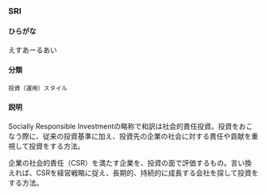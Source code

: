 <div style="display:none;">

## [あ行](securities-terms?id=あ行)
## [か行](securities-terms?id=か行)
## [さ行](securities-terms?id=さ行)
## [た行](securities-terms?id=た行)
## [な行](securities-terms?id=な行)
## [は行](securities-terms?id=は行)
## [ま行](securities-terms?id=ま行)
## [や行](securities-terms?id=や行)
## [ら行](securities-terms?id=ら行)
## [わ行](securities-terms?id=わ行)
## [英数字・記号](securities-terms?id=英数字・記号)

</div>

### SRI

#### ひらがな

えすあーるあい

#### 分類

`投資（運用）スタイル`

#### 説明

Socially Responsible Investmentの略称で和訳は社会的責任投資。投資をおこなう際に、従来の投資基準に加え、投資先の企業の社会に対する責任や貢献を重視して投資をする方法。
企業の社会的責任（CSR）を満たす企業を、投資の面で評価するもの。言い換えれば、CSRを経営戦略に捉え、長期的、持続的に成長する会社を探して投資をする方法。

